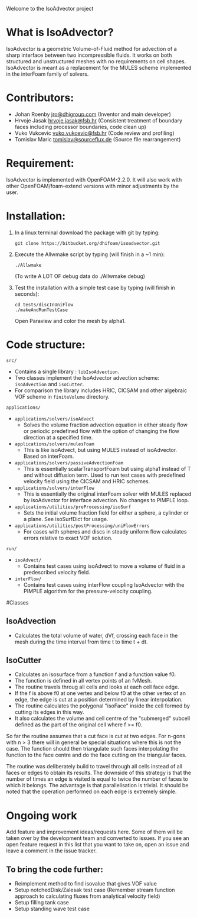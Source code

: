 Welcome to the IsoAdvector project

# What is IsoAdvector?

IsoAdvector is a geometric Volume-of-Fluid method for advection of a sharp interface between two incompressible fluids.
It works on both structured and unstructured meshes with no requirements on cell shapes.
IsoAdvector is meant as a replacement for the MULES scheme implemented in the interFoam family of solvers.

# Contributors:

* Johan Roenby <jro@dhigroup.com> (Inventor and main developer)
* Hrvoje Jasak <hrvoje.jasak@fsb.hr> (Consistent treatment of boundary faces including processor boundaries, code clean up)
* Vuko Vukcevic <vuko.vukcevic@fsb.hr> (Code review and profiling)
* Tomislav Maric <tomislav@sourceflux.de> (Source file rearrangement)

# Requirement:

IsoAdvector is implemented with OpenFOAM-2.2.0. 
It will also work with other OpenFOAM/foam-extend versions with minor adjustments by the user.

# Installation:

1.  In a linux terminal download the package with git by typing:

        git clone https://bitbucket.org/dhifoam/isoadvector.git

2.  Execute the Allwmake script by typing (will finish in a ~1 min):

        ./Allwmake

    (To write A LOT OF debug data do ./Allwmake debug)
	
3.  Test the installation with a simple test case by typing (will finish in seconds):
    
	    cd tests/discInUniFlow
		./makeAndRunTestCase
	
    Open Paraview and color the mesh by alpha1.

# Code structure:

`src/` 

* Contains a single library : `libIsoAdvection`. 
* Two classes implement the IsoAdvector advection scheme: `isoAdvection` and `isoCutter`. 
* For comparison the library includes HRIC, CICSAM and other algebraic VOF scheme in `finiteVolume` directory. 

`applications/` 

- `applications/solvers/isoAdvect` 
    - Solves the volume fraction advection equation in either steady flow or periodic predefined flow with the option of changing the flow direction at a specified time.
- `applications/solvers/mulesFoam`
    - This is like isoAdvect, but using MULES instead of isoAdvector. Based on interFoam.
- `applications/solvers/passiveAdvectionFoam` 
    - This is essentially scalarTransportFoam but using alpha1 instead of T and without diffusion term. Used to run test cases with predefined velocity field using the CICSAM and HRIC schemes.
- `applications/solvers/interFlow` 
    - This is essentially the original interFoam solver with MULES replaced by isoAdvector for interface advection. No changes to PIMPLE loop.
- `applications/utilities/preProcessing/isoSurf` 
    - Sets the initial volume fraction field for either a sphere, a cylinder or a plane. See isoSurfDict for usage.
- `applications/utilities/postProcessing/uniFlowErrors`
    - For cases with spheres and discs in steady uniform flow calculates errors relative to exact VOF solution.

`run/`

- `isoAdvect/` 
    - Contains test cases using isoAdvect to move a volume of fluid in a predescribed velocity field.
- `interFlow/` 
    - Contains test cases using interFlow coupling IsoAdvector with the PIMPLE algorithm for the pressure-velocity coupling.
	
#Classes
	
## IsoAdvection 

- Calculates the total volume of water, dVf, crossing each face in the mesh during the time interval from time t to time t + dt.

## IsoCutter

- Calculates an isosurface from a function f and a function value f0.
- The function is defined in all vertex points of an fvMesh.
- The routine travels throug all cells and looks at each cell face edge.
- If the f is above f0 at one vertex and below f0 at the other vertex of an edge, the edge is cut at a position determined by linear interpolation.
- The routine calculates the polygonal "isoFace" inside the cell formed by cutting its edges in this way.
- It also calculates the volume and cell centre of the "submerged" subcell defined as the part of the original cell where f >= f0.

So far the routine assumes that a cut face is cut at two edges. For n-gons with n > 3 there will in general be special situations where this is not the case. The function should then triangulate such faces interpolating the function to the face centre and do the face cutting on the triangular faces.

The routine was deliberately build to travel through all cells instead of all faces or edges to obtain its results. The downside of this strategy is that the number of times an edge is visited is equal to twice the number of faces to which it belongs.  The advantage is that parallelisation is trivial. It should be noted that the operation performed on each edge is extremely simple.

# Ongoing work 

Add feature and improvement ideas/requests here. Some of them will be taken over by the development team and converted to issues. If you see an open feature request in this list that you want to take on, open an issue and leave a comment in the issue tracker.  

## To bring the code further:

- Reimplement method to find isovalue that gives VOF value
- Setup notchedDisk/Zalesak test case (Remember stream function approach to calculating fluxes from analytical velocity field)
- Setup filling tank case
- Setup standing wave test case 
